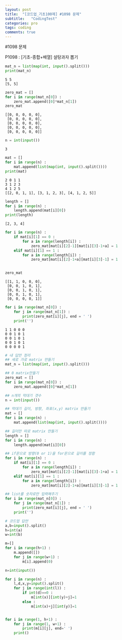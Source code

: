 ```yaml
---
layout: post
title:  "[코드업_기초100제] #1098 문제"
subtitle:   "CodingTest"
categories: pro
tags: coding
comments: true
---
```


#1098 문제


P1098 : [기초-종합+배열] 설탕과자 뽑기


```python
mat_n = list(map(int, input().split()))
print(mat_n)
```

    5 5
    [5, 5]
    


```python
zero_mat = []
for i in range(mat_n[0]) :
    zero_mat.append([0]*mat_n[1])
zero_mat
```




    [[0, 0, 0, 0, 0],
     [0, 0, 0, 0, 0],
     [0, 0, 0, 0, 0],
     [0, 0, 0, 0, 0],
     [0, 0, 0, 0, 0]]




```python
n = int(input())
```

    3
    


```python
mat = []
for i in range(n) :
    mat.append(list(map(int, input().split())))
print(mat)
```

    2 0 1 1
    3 1 2 3
    4 1 2 5
    [[2, 0, 1, 1], [3, 1, 2, 3], [4, 1, 2, 5]]
    


```python
length = []
for i in range(n) :
    length.append(mat[i][0]) 
print(length)
```

    [2, 3, 4]
    


```python
for i in range(n) :
    if mat[i][1] == 0 :
        for a in range(length[i]) :
            zero_mat[mat[i][2]-1][mat[i][3]-1+a] = 1
    elif mat[i][1] == 1 :
        for a in range(length[i]) :
            zero_mat[mat[i][2]-1+a][mat[i][3]-1] = 1
        
```


```python
zero_mat
```




    [[1, 1, 0, 0, 0],
     [0, 0, 1, 0, 1],
     [0, 0, 1, 0, 1],
     [0, 0, 1, 0, 1],
     [0, 0, 0, 0, 1]]




```python
for i in range(mat_n[0]) :
    for j in range(mat_n[1]) :
        print(zero_mat[i][j], end = ' ')
    print('')
```

    1 1 0 0 0 
    0 0 1 0 1 
    0 0 1 0 1 
    0 0 1 0 1 
    0 0 0 0 1 
    


```python
# 내 답안 정리
## 세로 가로 matrix 만들기
mat_n = list(map(int, input().split()))

## 0 matrix만들기
zero_mat = []
for i in range(mat_n[0]) :
    zero_mat.append([0]*mat_n[1])

## n개의 막대기 갯수
n = int(input())

## 막대기 길이, 방향, 좌표(x,y) matrix 만들기
mat = []
for i in range(n) :
    mat.append(list(map(int, input().split())))

## 길이만 따로 matrix 만들기
length = []
for i in range(n) :
    length.append(mat[i][0]) 

## if문으로 방향(0 or 1)을 for문으로 길이를 정함
for i in range(n) :
    if mat[i][1] == 0 :
        for a in range(length[i]) :
            zero_mat[mat[i][2]-1][mat[i][3]-1+a] = 1
    elif mat[i][1] == 1 :
        for a in range(length[i]) :
            zero_mat[mat[i][2]-1+a][mat[i][3]-1] = 1

## list를 숫자로만 입력해주기
for i in range(mat_n[0]) :
    for j in range(mat_n[1]) :
        print(zero_mat[i][j], end = ' ')
    print('')
```



```python
# 코드업 답안
a,b=input().split()
h=int(a)
w=int(b)

m=[]
for i in range(h+1) :
    m.append([])
    for j in range(w+1) :
        m[i].append(0)

n=int(input())

for i in range(n) :
    l,d,x,y=input().split()
    for j in range(int(l)) :
        if int(d)==0 :
            m[int(x)][int(y)+j]=1
        else :
            m[int(x)+j][int(y)]=1


for i in range(1, h+1) :
    for j in range(1, w+1) :
        print(m[i][j], end=' ')
    print()
```
            




